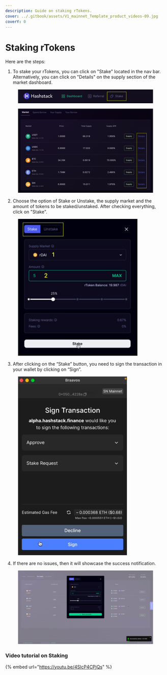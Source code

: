 ```yaml
---
description: Guide on staking rTokens.
cover: ../.gitbook/assets/V1_mainnet_Template_product_videos-09.jpg
coverY: 0
---
```


# Staking rTokens

Here are the steps:

1. To stake your rTokens, you can click on "Stake" located in the nav bar. Alternatively, you can click on "Details" on the supply section of the market dashboard.

<figure><img src="../.gitbook/assets/image (121).png" alt=""><figcaption></figcaption></figure>

<figure><img src="../.gitbook/assets/image (122).png" alt=""><figcaption></figcaption></figure>



2. Choose the option of Stake or Unstake, the supply market and the amount of tokens to be staked/unstaked. After checking everything, click on "Stake".

<figure><img src="../.gitbook/assets/image (123).png" alt="" width="375"><figcaption></figcaption></figure>



3. After clicking on the “Stake” button, you need to sign the transaction in your wallet by clicking on “Sign”.

<figure><img src="../.gitbook/assets/image (124).png" alt="" width="342"><figcaption></figcaption></figure>



4. If there are no issues, then it will showcase the success notification.

<figure><img src="../.gitbook/assets/image (125).png" alt=""><figcaption></figcaption></figure>



### Video tutorial on Staking

{% embed url="https://youtu.be/4SlcP4CPjQs" %}
